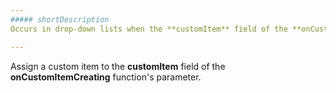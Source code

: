 ```yaml
---
##### shortDescription
Occurs in drop-down lists when the **customItem** field of the **onCustomItemCreating** function's parameter is not set.

---
```

Assign a custom item to the **customItem** field of the **onCustomItemCreating** function's parameter.